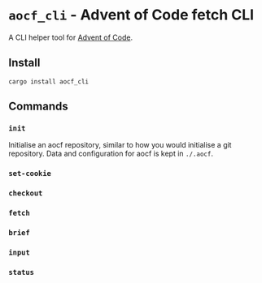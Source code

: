 # `aocf_cli` - Advent of Code fetch CLI

A CLI helper tool for [Advent of Code](https://adventofcode.com/).

## Install

```
cargo install aocf_cli
```

## Commands

### `init`

Initialise an aocf repository, similar to how you would initialise a git
repository. Data and configuration for aocf is kept in `./.aocf`.

### `set-cookie`

### `checkout`

### `fetch`

### `brief`

### `input`

### `status`

